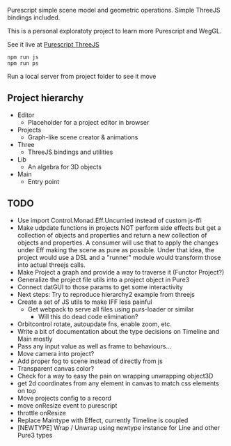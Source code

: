 Purescript simple scene model and geometric operations. Simple ThreeJS bindings included.

This is a personal exploratoty project to learn more Purescript and WegGL.

See it live at [Purescript ThreeJS](https://rlucha.github.io/purescript-threejs/)

```
npm run js
npm run ps
```
Run a local server from project folder to see it move

## Project hierarchy
- Editor
  - Placeholder for a project editor in browser
- Projects
  - Graph-like scene creator & animations
- Three
  - ThreeJS bindings and utilities
- Lib
  - An algebra for 3D objects
- Main
  - Entry point

## TODO
- Use import Control.Monad.Eff.Uncurried instead of custom js-ffi
- Make udpdate functions in projects NOT perform side effects but get a collection of objects and properties and
  return a new collection of objects and properties. A consumer will use that to apply the changes
  under Eff making the scene as pure as possible. Under that idea, the project would use a DSL and a "runner" module
  would transform those into actual threejs calls.
- Make Project a graph and provide a way to traverse it (Functor Project?)
- Generalize the project file utils into a project object in Pure3
- Connect datGUI to those params to get some interactivity
- Next steps: Try to reproduce hierarchy2 example from threejs 
- Create a set of JS utils to make IFF less painful
  - Get webpack to serve all files using purs-loader or similar
    - Will this do dead code elimination?
- Orbitcontrol rotate, autoupdate fns, enable zoom, etc.
- Write a bit of documentation about the type decisions on Timeline and Main mostly
- Pass any input value as well as frame to behaviours...
- Move camera into project?
- Add proper fog to scene instead of directly from js
- Transparent canvas color?
- Check for a way to easy the pain on wrapping unwrapping object3D
- get 2d coordinates from any element in canvas to match css elements on top
- Move projects config to a record
- move onResize event to purescript
- throttle onResize
- Replace Maintype with Effect, currently Timeline is coupled
- [NEWTYPE] Wrap / Unwrap using newtype instance for Line and other Pure3 types 
